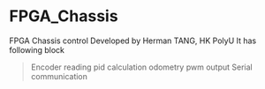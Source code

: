 # FPGA_Chassis
FPGA Chassis control
Developed by Herman TANG, HK PolyU
It has following block
> Encoder reading
pid calculation
odometry 
pwm output
Serial communication
